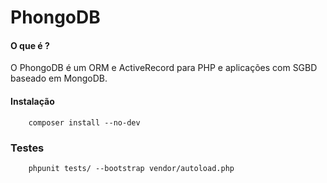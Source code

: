# PhongoDB

#### O que é ?
O PhongoDB é um ORM e ActiveRecord para PHP e aplicações com SGBD baseado em MongoDB.

#### Instalação
```
    composer install --no-dev
```

### Testes
```
    phpunit tests/ --bootstrap vendor/autoload.php
```